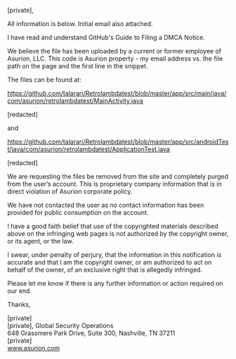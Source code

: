 [private],

All information is below. Initial email also attached.

I have read and understand GitHub's Guide to Filing a DMCA Notice.

We believe the file has been uploaded by a current or former employee of Asurion, LLC. This code is Asurion property - my email address vs. the file path on the page and the first line in the snippet.

The files can be found at:

https://github.com/talarari/Retrolambdatest/blob/master/app/src/main/java/com/asurion/retrolambdatest/MainActivity.java

[redacted]

and

https://github.com/talarari/Retrolambdatest/blob/master/app/src/androidTest/java/com/asurion/retrolambdatest/ApplicationTest.java

[redacted]

We are requesting the files be removed from the site and completely purged from the user’s account. This is proprietary company information that is in direct violation of Asurion corporate policy.

We have not contacted the user as no contact information has been provided for public consumption on the account.

I have a good faith belief that use of the copyrighted materials described above on the infringing web pages is not authorized by the copyright owner, or its agent, or the law.

I swear, under penalty of perjury, that the information in this notification is accurate and that I am the copyright owner, or am authorized to act on behalf of the owner, of an exclusive right that is allegedly infringed.

Please let me know if there is any further information or action required on our end.

Thanks,

[private]  
[private], Global Security Operations  
648 Grassmere Park Drive, Suite 300, Nashville, TN 37211  
[private]  
www.asurion.com
